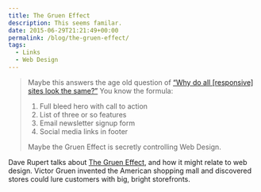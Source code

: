 ```yaml
---
title: The Gruen Effect
description: This seems familar.
date: 2015-06-29T21:21:49+00:00
permalink: /blog/the-gruen-effect/
tags:
  - Links
  - Web Design
---
```


> Maybe this answers the age old question of [“Why do all [responsive] sites look the same?”](https://www.google.com/search?client=safari&rls=en&q=why+do+all+responsive+sites+look+the+same&ie=UTF-8&oe=UTF-8) You know the formula:
>
>   1. Full bleed hero with call to action
>   2. List of three or so features
>   3. Email newsletter signup form
>   4. Social media links in footer
>
> Maybe the Gruen Effect is secretly controlling Web Design.

Dave Rupert talks about [The Gruen Effect](http://daverupert.com/2015/06/the-gruen-effect/), and how it might relate to web design. Victor Gruen invented the American shopping mall and discovered stores could lure customers with big, bright storefronts.
